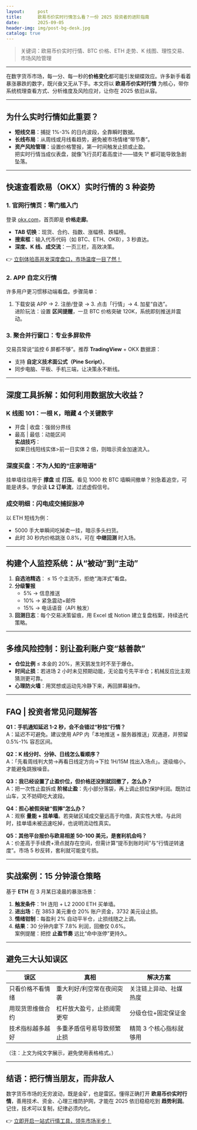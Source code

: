 ```yaml
---
layout:     post
title:      欧易币价实时行情怎么看？一份 2025 投资者的进阶指南
date:       2025-09-05
header-img: img/post-bg-desk.jpg
catalog: true
---
```


> 关键词：欧易币价实时行情、BTC 价格、ETH 走势、K 线图、理性交易、市场风险管理

---

在数字货币市场，每一分、每一秒的**价格变化**都可能引发蝴蝶效应。许多新手看着暴涨暴跌的数字，既兴奋又无从下手。本文将以 **欧易币价实时行情** 为核心，带你系统梳理查看方式、分析维度及风险应对，让你在 2025 依旧从容。

---

## 为什么实时行情如此重要？
- **短线交易**：捕捉 1%-3% 的日内波段，全靠瞬时数据。  
- **长线布局**：从周线或月线看趋势，避免被市场情绪“带节奏”。  
- **资产风险管理**：设置价格警报，第一时间触发止损或止盈。  
把实时行情当成仪表盘，就像飞行员盯着高度计——错失 1° 都可能导致急剧坠落。

---

## 快速查看欧易（OKX）实时行情的 3 种姿势

### 1. 官网行情页：零门槛入门  
登录 [okx.com](https://okxdog.com/)，首页即是 **价格走廊**。  
- **TAB 切换**：现货、合约、指数、涨幅榜、跌幅榜。  
- **搜索框**：输入代币代码（如 BTC、ETH、OKB），3 秒直达。  
- **深度、K 线、成交流**：一页三栏，高效决策。

👉 [立刻体验高并发深度盘口，市场温度一目了然！](https://okxdog.com/)

### 2. APP 自定义行情  
许多用户更习惯移动端看盘。步骤简单：  
1. 下载安装 APP → 2. 注册/登录 → 3. 点击「行情」→ 4. 加星“自选”。  
进阶玩法：设置 **区间提醒**，一旦 BTC 价格突破 120K，系统即刻推送并震动。

### 3. 聚合并行窗口：专业多屏软件  
交易员常说“监控 6 屏都不够”。推荐 **TradingView** + OKX 数据源：  
- 支持 **自定义技术面公式（Pine Script）**。  
- 同步电脑、平板、手机三端，让决策永不断线。

---

## 深度工具拆解：如何利用数据放大收益？

### K 线图 101：一根 K，暗藏 4 个关键数字  
- 开盘 | 收盘：强弱分界线  
- 最高 | 最低：动能区间  
**实战技巧**：  
如果日线阳线实体>前一日实体 2 倍，则暗示资金加速流入。

### 深度买盘：不为人知的“庄家暗语”  
挂单墙往往用于 **撑盘** 或 **打压**。看见 1000 枚 BTC 墙瞬间撤单？别急着追空，可能是诱多。学会读 **L2 订单流**，过滤虚假信号。

### 成交明细：闪电成交捕捉脉冲  
以 ETH 短线为例：  
- 5000 手大单瞬间吃掉卖一挂，暗示多头扫货。  
- 此时 30 秒内价格跳涨 0.8%，可在 **中继回测** 时入场。

---

## 构建个人监控系统：从“被动”到“主动”
1. **自选池精选**： ≤ 15 个主流币，拒绝“海洋式”看盘。  
2. **分级警报**  
   - 5% → 信息推送  
   - 10% → 紧急震动+邮件  
   - 15% → 电话语音（API 触发）  
3. **回测日志**：每个交易决策留痕，用 Excel 或 Notion 建立复盘档案，持续迭代策略。

---

## 多维风险控制：别让盈利账户变“慈善款”
- **仓位比例** ≤ 本金的 20%，黑天鹅发生时不至于爆仓。  
- **时间止损**：若进场 2 小时未见预期动能，无论盈亏先平半仓；机械反应比主观猜测更可靠。  
- **心理防火墙**：用冥想或运动先冷静下来，再回屏幕操作。

---

## FAQ | 投资者常见问题解答

**Q1：手机通知延迟 1-2 秒，会不会错过“秒拉”行情？**  
A：延迟不可避免。建议使用 APP 内「本地推送 + 服务器推送」双通道，并预留 0.5%-1% 容忍区间。

**Q2：K 线分时、分钟、日线怎么看顺序？**  
A：「先看周线判大势→再看日线定方向→下拉 1H/15M 找出入场点」。逐级缩小，才能避兔跳猴噪音。

**Q3：我已经设置了止盈价位，但价格还没到就回撤了，怎么办？**  
A：把一次性止盈拆成 **阶梯止盈**：先小部分落袋，再上调止损位保护利润。既防过山车，又不妨碍吃大波段。

**Q4：担心被假突破“假摔”怎么办？**  
A：观察 **量能 + 挂单墙**。若突破区域成交量远高于均值，真实性大增。与此同时，挂单墙未被迅速吃掉，也说明流动性真实。

**Q5：其他平台报价与欧易相差 50-100 美元，是套利机会吗？**  
A：价差高于手续费+滑点就存在空间，但需计算“提币到账时间”与“行情逆转速度”。市场 5 秒反转，套利就可能变亏损。

---

## 实战案例：15 分钟滚仓策略  
基于 **ETH** 在 3 月某日凌晨的暴涨场景：  
1. **触发条件**：1H 连阳 + L2 2000 ETH 买单墙。  
2. **进出场**：在 3853 美元重仓 20% 账户资金，3732 美元设止损。  
3. **情绪钳制**：每盈利 2% 自动平半仓，止损线随之上调。  
4. **结果**：30 分钟内拿下 7.8% 利润，回撤仅 0.6%。  
案例提醒：把控 **止盈节奏** 远比“命中涨停”更持久。

---

## 避免三大认知误区
| 误区               | 真相                             | 解决方案               |
|--------------------|----------------------------------|------------------------|
| 只看价格不看情绪   | 重大利好/利空常在夜间突袭        | 关注链上异动、社媒热度 |
| 用现货思维做合约   | 杠杆放大盈亏，止损阈需更窄      | 分级仓位+固定保证金     |
| 技术指标越多越好   | 多重矛盾信号易导致频繁止损       | 精简 3 个核心指标就够用 |

（注：上文为纯文字展示，避免使用表格格式。）

---

## 结语：把行情当朋友，而非敌人  
数字货币市场的无穷波动，既是金矿，也是雷区。懂得正确打开 **欧易币价实时行情**，善用技术、资金、心理三维防护网，才能在 2025 依旧稳稳吃到 **趋势利润**。记住，技术可以复制，纪律必须内化。

👉 [立即开启一站式行情工具，领先市场半步！](https://okxdog.com/)